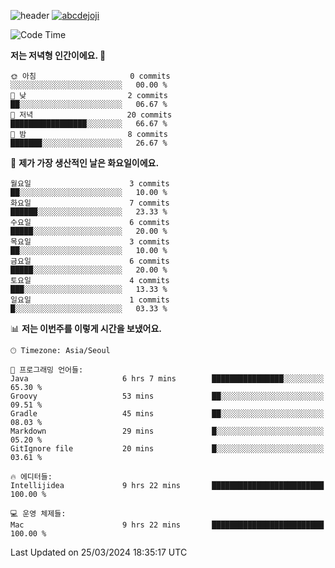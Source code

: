 ![header](https://capsule-render.vercel.app/api?type=transparent&fontColor=6b32af&height=200&text=Backend%20Developer&fontSize=60)
[![abcdejoji](https://github-readme-stats.vercel.app/api?username=abcdejoji&show_icons=true&theme=midnight-purple&locale=kr)](https://github.com/abcdejoji)

<!--START_SECTION:waka-->
![Code Time](http://img.shields.io/badge/Code%20Time-11%20hrs%2052%20mins-blue)

**저는 저녁형 인간이에요. 🦉** 

```text
🌞 아침                     0 commits           ░░░░░░░░░░░░░░░░░░░░░░░░░   00.00 % 
🌆 낮　                     2 commits           ██░░░░░░░░░░░░░░░░░░░░░░░   06.67 % 
🌃 저녁                     20 commits          █████████████████░░░░░░░░   66.67 % 
🌙 밤　                     8 commits           ███████░░░░░░░░░░░░░░░░░░   26.67 % 
```
📅 **제가 가장 생산적인 날은 화요일이에요.** 

```text
월요일                      3 commits           ██░░░░░░░░░░░░░░░░░░░░░░░   10.00 % 
화요일                      7 commits           ██████░░░░░░░░░░░░░░░░░░░   23.33 % 
수요일                      6 commits           █████░░░░░░░░░░░░░░░░░░░░   20.00 % 
목요일                      3 commits           ██░░░░░░░░░░░░░░░░░░░░░░░   10.00 % 
금요일                      6 commits           █████░░░░░░░░░░░░░░░░░░░░   20.00 % 
토요일                      4 commits           ███░░░░░░░░░░░░░░░░░░░░░░   13.33 % 
일요일                      1 commits           █░░░░░░░░░░░░░░░░░░░░░░░░   03.33 % 
```


📊 **저는 이번주를 이렇게 시간을 보냈어요.** 

```text
🕑︎ Timezone: Asia/Seoul

💬 프로그래밍 언어들: 
Java                     6 hrs 7 mins        ████████████████░░░░░░░░░   65.30 % 
Groovy                   53 mins             ██░░░░░░░░░░░░░░░░░░░░░░░   09.51 % 
Gradle                   45 mins             ██░░░░░░░░░░░░░░░░░░░░░░░   08.03 % 
Markdown                 29 mins             █░░░░░░░░░░░░░░░░░░░░░░░░   05.20 % 
GitIgnore file           20 mins             █░░░░░░░░░░░░░░░░░░░░░░░░   03.61 % 

🔥 에디터들: 
Intellijidea             9 hrs 22 mins       █████████████████████████   100.00 % 

💻 운영 체제들: 
Mac                      9 hrs 22 mins       █████████████████████████   100.00 % 
```


 Last Updated on 25/03/2024 18:35:17 UTC
<!--END_SECTION:waka-->
